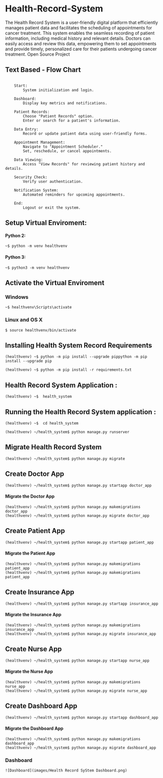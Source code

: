 # Health-Record-System
The Health Record System is a user-friendly digital platform that efficiently manages patient data and facilitates the scheduling of appointments for cancer treatment. This system enables the seamless recording of patient information, including medical history and relevant details. Doctors can easily access and review this data, empowering them to set appointments and provide timely, personalized care for their patients undergoing cancer treatment. Open Source Project 

## Text Based - Flow Chart 
```

    Start:
        System initialization and login.

    Dashboard:
        Display key metrics and notifications.

    Patient Records:
        Choose "Patient Records" option.
        Enter or search for a patient's information.

    Data Entry:
        Record or update patient data using user-friendly forms.

    Appointment Management:
        Navigate to "Appointment Scheduler."
        Set, reschedule, or cancel appointments.

    Data Viewing:
        Access "View Records" for reviewing patient history and details.

    Security Check:
        Verify user authentication.

    Notification System:
        Automated reminders for upcoming appointments.

    End:
        Logout or exit the system.

```


##  Setup Virtual Enviroment:

#### Python 2:

```
~$ python -m venv healthvenv
```

#### Python 3:

```
~$ python3 -m venv healthvenv
```

## Activate the Virtual Enviroment 

### Windows
```
~$ healthvenv\Scripts\activate
```

### Linux and OS X
```
$ source healthvenv/bin/activate
```

## Installing Health System Record Requirements 

```
(healthvenv) ~$ python -m pip install --upgrade pippython -m pip install --upgrade pip
```

```
(healthvenv) ~$ python -m pip install -r requirements.txt
```


## Health Record System Application :
```
(healthvenv) ~$  health_system
```

## Running the Health Record System application :
```
(healthvenv) ~$  cd health_system
```

```
(healthvenv) ~/health_system$ python manage.py runserver   
```

## Migrate Health Record System
```
(healthvenv) ~/health_system$ python manage.py migrate 
```

## Create Doctor App 
```
(healthvenv) ~/health_system$ python manage.py startapp doctor_app
```

#### Migrate the Doctor App
```
(healthvenv) ~/health_system$ python manage.py makemigrations doctor_app
(healthvenv) ~/health_system$ python manage.py migrate doctor_app
```

## Create Patient App
```
(healthvenv) ~/health_system$ python manage.py startapp patient_app
```

#### Migrate the Patient App
```
(healthvenv) ~/health_system$ python manage.py makemigrations patient_app
(healthvenv) ~/health_system$ python manage.py makemigrations patient_app
```

## Create Insurance  App 
```
(healthvenv) ~/health_system$ python manage.py startapp insurance_app
```

#### Migrate the Insurance App
```
(healthvenv) ~/health_system$ python manage.py makemigrations insurance_app
(healthvenv) ~/health_system$ python manage.py migrate insurance_app
```

## Create Nurse  App 
```
(healthvenv) ~/health_system$ python manage.py startapp nurse_app
```

#### Migrate the Nurse App
```
(healthvenv) ~/health_system$ python manage.py makemigrations nurse_app
(healthvenv) ~/health_system$ python manage.py migrate nurse_app
```

## Create Dashboard  App 
```
(healthvenv) ~/health_system$ python manage.py startapp dashboard_app
```

#### Migrate the Dashboard App
```
(healthvenv) ~/health_system$ python manage.py makemigrations dashboard_app
(healthvenv) ~/health_system$ python manage.py migrate dashboard_app
```

### Dashboard
```
![Dashboard](images/Health Record SyStem Dashboard.png)
```
